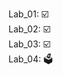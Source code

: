 Lab_01: :ballot_box_with_check:  
Lab_02: :ballot_box_with_check:  
Lab_03: :ballot_box_with_check:  
Lab_04: :ballot_box:  
